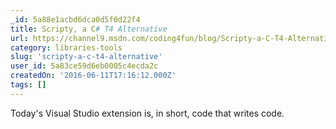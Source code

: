 ```yaml
---
_id: 5a88e1acbd6dca0d5f0d22f4
title: Scripty, a C# T4 Alternative
url: https://channel9.msdn.com/coding4fun/blog/Scripty-a-C-T4-Alternative
category: libraries-tools
slug: 'scripty-a-c-t4-alternative'
user_id: 5a83ce59d6eb0005c4ecda2c
createdOn: '2016-06-11T17:16:12.000Z'
tags: []
---
```


Today's Visual Studio extension is, in short, code that writes code.
